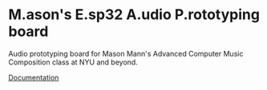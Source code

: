 # M.ason's E.sp32 A.udio P.rototyping board
Audio prototyping board for Mason Mann's Advanced Computer Music Composition class at NYU and beyond.

[Documentation](https://masonmann.online/electronics/meap/)
